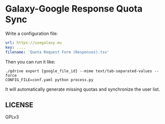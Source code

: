 # Galaxy-Google Response Quota Sync

Write a configuration file:

```yaml
url: https://usegalaxy.eu
key: ....
filename: 'Quota Request Form (Responses).tsv'
```

Then you can run it like:

```
./gdrive export {google_file_id} --mime text/tab-separated-values --force
CONFIG_FILE=conf.yaml python process.py
```

It will automatically generate missing quotas and synchronize the user list.

## LICENSE

GPLv3
